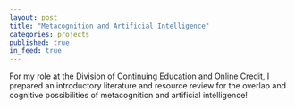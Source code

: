 ```yaml
---
layout: post
title: "Metacognition and Artificial Intelligence"
categories: projects
published: true
in_feed: true
---
```


For my role at the Division of Continuing Education and Online Credit, I prepared an introductory literature and resource review for the overlap and cognitive possibilities of metacognition and artificial intelligence!

